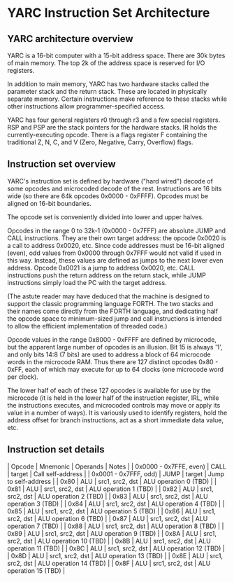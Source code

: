 # YARC Instruction Set Architecture

## YARC architecture overview

YARC is a 16-bit computer with a 15-bit address space. There are 30k bytes
of main memory. The top 2k of the address space is reserved for I/O registers.

In addition to main memory, YARC has two hardware stacks called the parameter
stack and the return stack. These are located in physically separate memory.
Certain instructions make reference to these stacks while other instructions
allow programmer-specified access.

YARC has four general registers r0 through r3 and a few special registers.
RSP and PSP are the stack pointers for the hardware stacks. IR holds the
currently-executing opcode. There is a flags register F containing the
traditional Z, N, C, and V (Zero, Negative, Carry, Overflow) flags.

## Instruction set overview

YARC's instruction set is defined by hardware ("hard wired") decode of some
opcodes and microcoded decode of the rest. Instructions are 16 bits wide (so
there are 64k opcodes 0x0000 - 0xFFFF). Opcodes must be aligned on 16-bit
boundaries.

The opcode set is conveniently divided into lower and upper halves.

Opcodes in the range 0 to 32k-1 (0x0000 - 0x7FFF) are absolute JUMP and
CALL instructions. They are their own target address: the opcode 0x0020 is
a call to address 0x0020, etc. Since code addresses must be 16-bit aligned
(even), odd values from 0x0000 through 0x7FFF would not valid if used in
this way. Instead, these values are defined as jumps to the next lower even
address. Opcode 0x0021 is a jump to address 0x0020, etc. CALL instructions
push the return address on the return stack, while JUMP instructions simply
load the PC with the target address.

(The astute reader may have deduced that the machine is designed to support
the classic programming language FORTH. The two stacks and their names come
directly from the FORTH language, and dedicating half the opcode space to
minimum-sized jump and call instructions is intended to allow the efficient
implementation of threaded code.)

Opcode values in the range 0x8000 - 0xFFFF are defined by microcode, but
the apparent large number of opcodes is an illusion. Bit 15 is always '1',
and only bits 14:8 (7 bits) are used to address a block of 64 microcode words
in the microcode RAM. Thus there are 127 distinct opcodes 0x80 - 0xFF, each
of which may execute for up to 64 clocks (one microcode word per clock).

The lower half of each of these 127 opcodes is available for use by the
microcode (it is held in the lower half of the instruction register, IRL,
while the instructions executes, and microcoded controls may move or apply
its value in a number of ways). It is variously used to identify registers,
hold the address offset for branch instructions, act as a short immediate
data value, etc.

## Instruction set details

| Opcode | Mnemonic | Operands | Notes |
| 0x0000 - 0x7FFE, even) | CALL | target | Call self-address |
| 0x0001 - 0x7FFF, odd) | JUMP | target | Jump to self-address |
| 0x80 | ALU | src1, src2, dst | ALU operation 0 (TBD) |
| 0x81 | ALU | src1, src2, dst | ALU operation 1 (TBD) |
| 0x82 | ALU | src1, src2, dst | ALU operation 2 (TBD) |
| 0x83 | ALU | src1, src2, dst | ALU operation 3 (TBD) |
| 0x84 | ALU | src1, src2, dst | ALU operation 4 (TBD) |
| 0x85 | ALU | src1, src2, dst | ALU operation 5 (TBD) |
| 0x86 | ALU | src1, src2, dst | ALU operation 6 (TBD) |
| 0x87 | ALU | src1, src2, dst | ALU operation 7 (TBD) |
| 0x88 | ALU | src1, src2, dst | ALU operation 8 (TBD) |
| 0x89 | ALU | src1, src2, dst | ALU operation 9 (TBD) |
| 0x8A | ALU | src1, src2, dst | ALU operation 10 (TBD) |
| 0x8B | ALU | src1, src2, dst | ALU operation 11 (TBD) |
| 0x8C | ALU | src1, src2, dst | ALU operation 12 (TBD) |
| 0x8D | ALU | src1, src2, dst | ALU operation 13 (TBD) |
| 0x8E | ALU | src1, src2, dst | ALU operation 14 (TBD) |
| 0x8F | ALU | src1, src2, dst | ALU operation 15 (TBD) |

